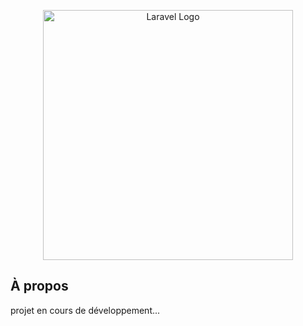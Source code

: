<p align="center"><a href="https://laravel.com" target="_blank"><img src="{{ asset('./img/terms-2.png') }}" width="400" alt="Laravel Logo"></a></p>



## À propos

projet en cours de développement...

